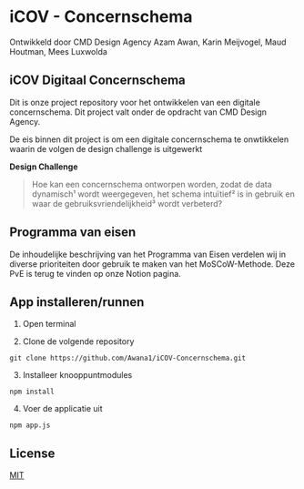 # iCOV - Concernschema
Ontwikkeld door CMD Design Agency
Azam Awan, Karin Meijvogel, Maud Houtman, Mees Luxwolda

## iCOV Digitaal Concernschema
Dit is onze project repository voor het ontwikkelen van een digitale concernschema. Dit project valt onder de opdracht van CMD Design Agency.

De eis binnen dit project is om een digitale concernschema te onwtikkelen waarin de volgen de design challenge is uitgewerkt

**Design Challenge**
> Hoe kan een concernschema ontworpen worden, zodat de data dynamisch¹ wordt weergegeven, het schema intuïtief² is in gebruik en waar de gebruiksvriendelijkheid³ wordt verbeterd? 

## Programma van eisen
De inhoudelijke beschrijving van het Programma van Eisen verdelen wij in diverse prioriteiten door gebruik te maken van het MoSCoW-Methode. Deze PvE is terug te vinden op onze Notion pagina. 

## App installeren/runnen
1. Open terminal

2. Clone de volgende repository
```
git clone https://github.com/Awana1/iCOV-Concernschema.git
```

3. Installeer knooppuntmodules
```
npm install
```

4. Voer de applicatie uit
```
npm app.js
```

## License
[MIT](https://github.com/Awana1/iCOV-Concernschema/blob/master/LICENSE)
